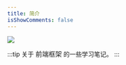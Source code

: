 ```yaml
---
title: 简介
isShowComments: false
---
```


![](https://tva1.sinaimg.cn/large/0081Kckwly1gk43j3cxhtj30m808cglt.jpg)

:::tip
关于 <span style='font-size: 1.1rem'>`前端框架`</span> <Badge text="Vue"/><Badge text="React" type="warning"/> 的一些学习笔记。
:::
 

